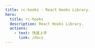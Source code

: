 ```yaml
---
title: rc-hooks - React Hooks Library.
hero:
  title: rc-hooks
  description: React Hooks Library.
  actions:
    - text: 快速上手
      link: /docs
---
```

